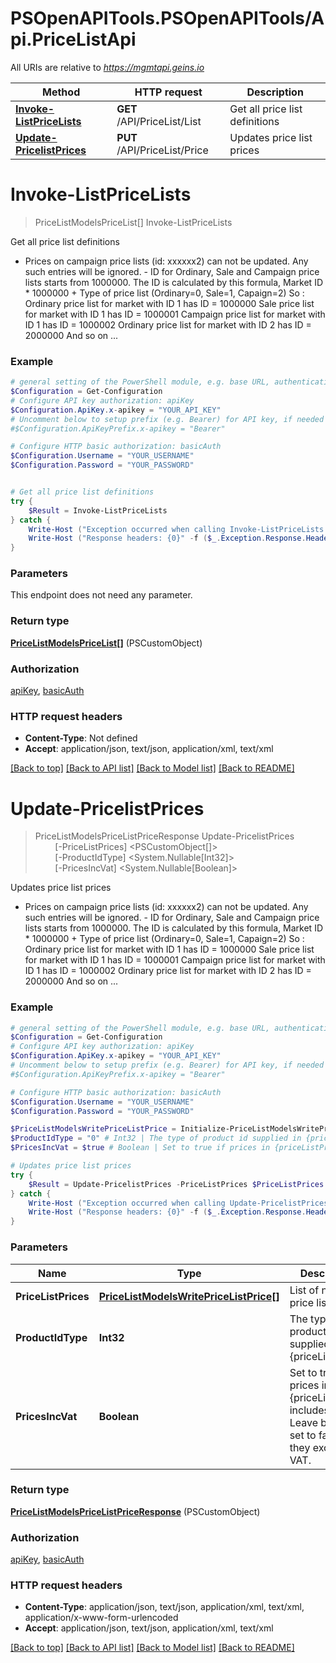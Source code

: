 # PSOpenAPITools.PSOpenAPITools/Api.PriceListApi

All URIs are relative to *https://mgmtapi.geins.io*

Method | HTTP request | Description
------------- | ------------- | -------------
[**Invoke-ListPriceLists**](PriceListApi.md#Invoke-ListPriceLists) | **GET** /API/PriceList/List | Get all price list definitions
[**Update-PricelistPrices**](PriceListApi.md#Update-PricelistPrices) | **PUT** /API/PriceList/Price | Updates price list prices


<a name="Invoke-ListPriceLists"></a>
# **Invoke-ListPriceLists**
> PriceListModelsPriceList[] Invoke-ListPriceLists<br>

Get all price list definitions

- Prices on campaign price lists (id: xxxxxx2) can not be updated. Any such entries will be ignored.  - ID for Ordinary, Sale and Campaign price lists starts from 1000000.   The ID is calculated by this formula, Market ID * 1000000 + Type of price list (Ordinary=0, Sale=1, Capaign=2)  So :  Ordinary price list for market with ID 1 has ID = 1000000  Sale price list for market with ID 1 has ID = 1000001  Campaign price list for market with ID 1 has ID = 1000002  Ordinary price list for market with ID 2 has ID = 2000000  And so on ...

### Example
```powershell
# general setting of the PowerShell module, e.g. base URL, authentication, etc
$Configuration = Get-Configuration
# Configure API key authorization: apiKey
$Configuration.ApiKey.x-apikey = "YOUR_API_KEY"
# Uncomment below to setup prefix (e.g. Bearer) for API key, if needed
#$Configuration.ApiKeyPrefix.x-apikey = "Bearer"

# Configure HTTP basic authorization: basicAuth
$Configuration.Username = "YOUR_USERNAME"
$Configuration.Password = "YOUR_PASSWORD"


# Get all price list definitions
try {
    $Result = Invoke-ListPriceLists
} catch {
    Write-Host ("Exception occurred when calling Invoke-ListPriceLists: {0}" -f ($_.ErrorDetails | ConvertFrom-Json))
    Write-Host ("Response headers: {0}" -f ($_.Exception.Response.Headers | ConvertTo-Json))
}
```

### Parameters
This endpoint does not need any parameter.

### Return type

[**PriceListModelsPriceList[]**](PriceListModelsPriceList.md) (PSCustomObject)

### Authorization

[apiKey](../README.md#apiKey), [basicAuth](../README.md#basicAuth)

### HTTP request headers

 - **Content-Type**: Not defined
 - **Accept**: application/json, text/json, application/xml, text/xml

[[Back to top]](#) [[Back to API list]](../README.md#documentation-for-api-endpoints) [[Back to Model list]](../README.md#documentation-for-models) [[Back to README]](../README.md)

<a name="Update-PricelistPrices"></a>
# **Update-PricelistPrices**
> PriceListModelsPriceListPriceResponse Update-PricelistPrices<br>
> &nbsp;&nbsp;&nbsp;&nbsp;&nbsp;&nbsp;&nbsp;&nbsp;[-PriceListPrices] <PSCustomObject[]><br>
> &nbsp;&nbsp;&nbsp;&nbsp;&nbsp;&nbsp;&nbsp;&nbsp;[-ProductIdType] <System.Nullable[Int32]><br>
> &nbsp;&nbsp;&nbsp;&nbsp;&nbsp;&nbsp;&nbsp;&nbsp;[-PricesIncVat] <System.Nullable[Boolean]><br>

Updates price list prices

- Prices on campaign price lists (id: xxxxxx2) can not be updated. Any such entries will be ignored.  - ID for Ordinary, Sale and Campaign price lists starts from 1000000.   The ID is calculated by this formula, Market ID * 1000000 + Type of price list (Ordinary=0, Sale=1, Capaign=2)  So :  Ordinary price list for market with ID 1 has ID = 1000000  Sale price list for market with ID 1 has ID = 1000001  Campaign price list for market with ID 1 has ID = 1000002  Ordinary price list for market with ID 2 has ID = 2000000  And so on ...

### Example
```powershell
# general setting of the PowerShell module, e.g. base URL, authentication, etc
$Configuration = Get-Configuration
# Configure API key authorization: apiKey
$Configuration.ApiKey.x-apikey = "YOUR_API_KEY"
# Uncomment below to setup prefix (e.g. Bearer) for API key, if needed
#$Configuration.ApiKeyPrefix.x-apikey = "Bearer"

# Configure HTTP basic authorization: basicAuth
$Configuration.Username = "YOUR_USERNAME"
$Configuration.Password = "YOUR_PASSWORD"

$PriceListModelsWritePriceListPrice = Initialize-PriceListModelsWritePriceListPrice -PriceListId 0 -Price 0 -ProductId "MyProductId" -Currency "MyCurrency" -StaggeredCount 0 # PriceListModelsWritePriceListPrice[] | List of new price list prices.
$ProductIdType = "0" # Int32 | The type of product id supplied in {priceListPrices} (optional)
$PricesIncVat = $true # Boolean | Set to true if prices in {priceListPrices} includes VAT. Leave blank or set to false if they exclude VAT. (optional)

# Updates price list prices
try {
    $Result = Update-PricelistPrices -PriceListPrices $PriceListPrices -ProductIdType $ProductIdType -PricesIncVat $PricesIncVat
} catch {
    Write-Host ("Exception occurred when calling Update-PricelistPrices: {0}" -f ($_.ErrorDetails | ConvertFrom-Json))
    Write-Host ("Response headers: {0}" -f ($_.Exception.Response.Headers | ConvertTo-Json))
}
```

### Parameters

Name | Type | Description  | Notes
------------- | ------------- | ------------- | -------------
 **PriceListPrices** | [**PriceListModelsWritePriceListPrice[]**](PriceListModelsWritePriceListPrice.md)| List of new price list prices. | 
 **ProductIdType** | **Int32**| The type of product id supplied in {priceListPrices} | [optional] 
 **PricesIncVat** | **Boolean**| Set to true if prices in {priceListPrices} includes VAT. Leave blank or set to false if they exclude VAT. | [optional] 

### Return type

[**PriceListModelsPriceListPriceResponse**](PriceListModelsPriceListPriceResponse.md) (PSCustomObject)

### Authorization

[apiKey](../README.md#apiKey), [basicAuth](../README.md#basicAuth)

### HTTP request headers

 - **Content-Type**: application/json, text/json, application/xml, text/xml, application/x-www-form-urlencoded
 - **Accept**: application/json, text/json, application/xml, text/xml

[[Back to top]](#) [[Back to API list]](../README.md#documentation-for-api-endpoints) [[Back to Model list]](../README.md#documentation-for-models) [[Back to README]](../README.md)

